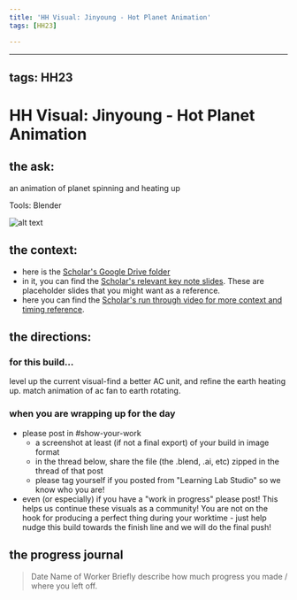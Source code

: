 ```yaml
---
title: 'HH Visual: Jinyoung - Hot Planet Animation'
tags: [HH23]

---
```


---
tags: HH23
---

# HH Visual: Jinyoung - Hot Planet Animation
## the ask:
an animation of planet spinning and heating up

Tools: Blender

![alt text](https://files.slack.com/files-pri/T0HTW3H0V-F04U3Q7L6C9/image.png?pub_secret=58f95d0685)

## the context:
* here is the [Scholar's Google Drive folder](https://drive.google.com/drive/folders/1YqVPSJ2cP1y2ZTgnqwpJXVJgqArWTgoe)
* in it, you can find the [Scholar's relevant key note slides](https://drive.google.com/drive/folders/1N64lu5RepJ45gMCzE5OdPci3TM4HWfsq). These are placeholder slides that you might want as a reference.
* here you can find the [Scholar's run through video for more context and timing reference](https://drive.google.com/file/d/1q0UZ4dVez1swlUpIw3XYeKKmxRMkvZpo/view?usp=sharing).


## the directions:
### for this build...
level up the current visual-find a better AC unit, and refine the earth heating up. match animation of ac fan to earth rotating.

### when you are wrapping up for the day
* please post in #show-your-work
    * a screenshot at least (if not a final export) of your build in image format
    * in the thread below, share the file (the .blend, .ai, etc) zipped in the thread of that post
    * please tag yourself if you posted from "Learning Lab Studio" so we know who you are!
* even (or especially) if you have a "work in progress" please post! This helps us continue these visuals as a community! You are not on the hook for producing a perfect thing during your worktime - just help nudge this build towards the finish line and we will do the final push!


## the progress journal
> Date
> Name of Worker
> Briefly describe how much progress you made / where you left off.







